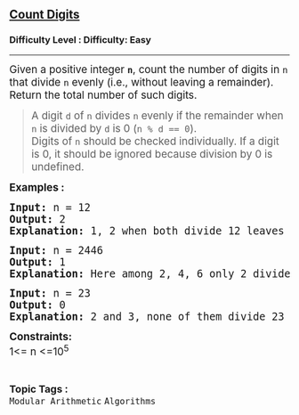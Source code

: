 <h2><a href="https://www.geeksforgeeks.org/problems/count-digits5716/1?page=1&difficulty=Easy&status=unsolved,attempted&sortBy=submissions">Count Digits</a></h2><h3>Difficulty Level : Difficulty: Easy</h3><hr><div class="problems_problem_content__Xm_eO"><p><span style="font-size: 14pt;">Given a positive integer <strong><code>n</code></strong>, count the number of digits in <code>n</code> that divide <code>n</code> evenly (i.e., without leaving a remainder). Return the total number of such digits.</span></p>
<blockquote>
<p><span style="font-size: 14pt;">A digit <code>d</code> of <code>n</code> divides <code>n</code> evenly if the remainder when <code>n</code> is divided by <code>d</code> is 0 (<code>n % d == 0</code>).</span><br><span style="font-size: 14pt;">Digits of <code>n</code> should be checked individually. If a digit is 0, it should be ignored because division by 0 is undefined.</span></p>
</blockquote>
<p><span style="font-size: 14pt;"><strong>Examples :</strong></span></p>
<pre><span style="font-size: 14pt;"><strong>Input: </strong>n = 12<strong>
Output: </strong>2<strong>
Explanation: </strong>1, 2 when both divide 12 leaves remainder 0.<br></span></pre>
<pre><span style="font-size: 14pt;"><strong>Input: </strong>n = 2446<strong>
Output: </strong>1<strong>
Explanation: </strong>Here among 2, 4, 6 only 2 divides 2446 evenly while 4 and 6 do not.</span></pre>
<pre><span style="font-size: 14pt;"><strong>Input: </strong>n = 23<strong>
Output: </strong>0<strong>
Explanation: </strong>2 and 3, none of them divide 23 evenly.
</span></pre>
<p><span style="font-size: 14pt;"><strong>Constraints:</strong><br>1&lt;= n &lt;=10<sup>5</sup></span></p></div><br><p><span style=font-size:18px><strong>Topic Tags : </strong><br><code>Modular Arithmetic</code>&nbsp;<code>Algorithms</code>&nbsp;